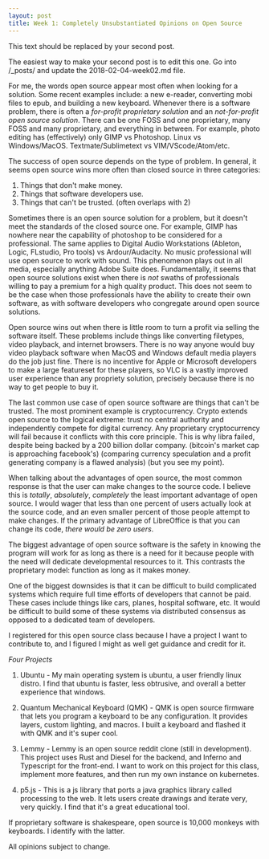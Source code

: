 ```yaml
---
layout: post
title: Week 1: Completely Unsubstantiated Opinions on Open Source
---
```



This text should be replaced by your second post. 

The easiest way to make your second post is to edit this one. 
Go into /_posts/ and update the 2018-02-04-week02.md file. 


For me, the words open source appear most often when looking for a solution. Some recent examples include: a new e-reader, converting mobi files to epub, and building a new keyboard. Whenever there is a software problem, there is often a _for-profit proprietary solution_ and an _not-for-profit open source solution_. There can be one FOSS and one proprietary, many FOSS and many proprietary, and everything in between. For example, photo editing has (effectively) only GIMP vs Photoshop. Linux vs Windows/MacOS. Textmate/Sublimetext vs VIM/VScode/Atom/etc.

The success of open source depends on the type of problem. In general, it seems open source wins more often than closed source in three categories:

1. Things that don't make money.
2. Things that software developers use.
3. Things that can't be trusted. (often overlaps with 2)

Sometimes there is an open source solution for a problem, but it doesn't meet the standards of the closed source one. For example, GIMP has nowhere near the capability of photoshop to be considered for a professional. The same applies to Digital Audio Workstations (Ableton, Logic, FLstudio, Pro tools) vs Ardour/Audacity. No music professional will use open source to work with sound. This phenomenon plays out in all media, especially anything Adobe Suite does. Fundamentally, it seems that open source solutions exist when there is _not_ swaths of professionals willing to pay a premium for a high quality product. This does not seem to be the case when those professionals have the ability to create their own software, as with software developers who congregate around open source solutions.

Open source wins out when there is little room to turn a profit via selling the software itself. These problems include things like converting filetypes, video playback, and internet browsers. There is no way anyone would buy video playback software when MacOS and Windows default media players do the job just fine. There is no incentive for Apple or Microsoft developers to make a large featureset for these players, so VLC is a vastly improved user experience than any propriety solution, precisely because there is no way to get people to buy it.

The last common use case of open source software are things that can't be trusted. The most prominent example is cryptocurrency. Crypto extends open source to the logical extreme: trust no central authority and independently compete for digital currency. Any proprietary cryptocurrency will fail because it conflicts with this core principle. This is why libra failed, despite being backed by a 200 billion dollar company. (bitcoin's market cap is approaching facebook's) (comparing currency speculation and a profit generating company is a flawed analysis) (but you see my point).

When talking about the advantages of open source, the most common response is that the user can make changes to the source code. I believe this is *totally*, *absolutely*, *completely* the least important advantage of open source. I would wager that less than one percent of users actually look at the source code, and an even smaller percent of those people attempt to make changes. If the primary advantage of LibreOffice is that you can change its code, _there would be zero users_.

The biggest advantage of open source software is the safety in knowing the program will work for as long as there is a need for it because people with the need will dedicate developmental resources to it. This contrasts the proprietary model: function as long as it makes money.

One of the biggest downsides is that it can be difficult to build complicated systems which require full time efforts of developers that cannot be paid. These cases include things like cars, planes, hospital software, etc. It would be difficult to build some of these systems via distributed consensus as opposed to a dedicated team of developers. 

I registered for this open source class because I have a project I want to contribute to, and I figured I might as well get guidance and credit for it.

*Four Projects*

1. Ubuntu - My main operating system is ubuntu, a user friendly linux distro. I find that ubuntu is faster, less obtrusive, and overall a better experience that windows. 

2. Quantum Mechanical Keyboard (QMK) - QMK is open source firmware that lets you program a keyboard to be any configuration. It provides layers, custom lighting, and macros. I built a keyboard and flashed it with QMK and it's super cool.

3. Lemmy - Lemmy is an open source reddit clone (still in development). This project uses Rust and Diesel for the backend, and Inferno and Typescript for the front-end. I want to work on this project for this class, implement more features, and then run my own instance on kubernetes.

4. p5.js - This is a js library that ports a java graphics library called processing to the web. It lets users create drawings and iterate very, very quickly. I find that it's a great educational tool.

If proprietary software is shakespeare, open source is 10,000 monkeys with keyboards. I identify with the latter.

All opinions subject to change.
